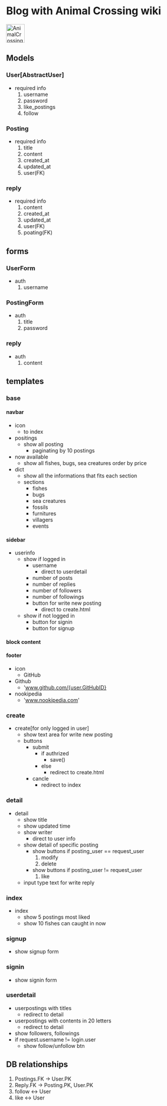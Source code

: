 # Blog with Animal Crossing wiki

<img src="https://blog.kakaocdn.net/dn/6Yr5Z/btqCymfM6RQ/bqyCiPRsnRClX3bN7TymK0/img.png" width="50px" height="50px" title="AnimalCrossing_Logo"/>

## Models

### User[AbstractUser]
- required info
    1. username
    2. password
    3. like_postings
    4. follow
### Posting
- required info
    1. title
    2. content
    3. created_at
    4. updated_at
    5. user(FK)
### reply
- required info
    1. content
    2. created_at
    3. updated_at
    4. user(FK)
    5. poating(FK)
## forms

### UserForm
- auth
    1. username
### PostingForm
- auth
    1. title
    2. password
### reply
- auth
    1. content

## templates

### base
#### navbar
- icon 
    - to index
- positings
    - show all posting
        - paginating by 10 postings
- now available
    - show all fishes, bugs, sea creatures order by price
- dict
    - show all the informations that fits each section
    - sections
        - fishes
        - bugs
        - sea creatures
        - fossils
        - furnitures
        - villagers
        - events

#### sidebar
- userinfo
    - show if logged in
        - username
            - direct to userdetail
        - number of posts
        - number of replies
        - number of followers
        - number of followings
        - button for write new posting
            - direct to create.html
    - show if not logged in
        - button for signin
        - button for signup
#### block content

#### footer
- icon
    - GitHub
- Github
    - 'www.github.com/{user.GitHubID}
- nookipedia
    - 'www.nookipedia.com'

### create
- create[for only logged in user]
    - show text area for write new posting
    - buttons
        - submit
            - if authrized
                - save()
            - else
                - redirect to create.html
        - cancle
            - redirect to index

### detail
- detail
    - show title
    - show updated time
    - show writer
        - direct to user info
    - show detail of specific posting
        - show buttons if posting_user == request_user
            1. modify
            2. delete
        - show buttons if posting_user != request_user
            1. like
    - input type text for write reply

### index
- index
    - show 5 postings most liked
    - show 10 fishes can caught in now

### signup
- show signup form

### signin
- show signin form

### userdetail
- userpostings with titles
    - redirect to detail
- userpostings with contents in 20 letters
    - redirect to detail
- show followers, followings
- if request.username != login.user
    - show follow/unfollow btn


## DB relationships

1. Postings.FK -> User.PK
2. Reply.FK -> Posting.PK, User.PK
3. follow <-> User
4. like <-> User